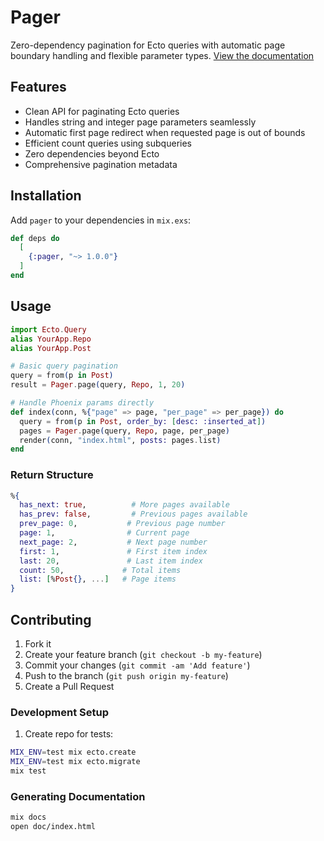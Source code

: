# Pager

Zero-dependency pagination for Ecto queries with automatic page boundary handling and flexible parameter types. [View the documentation](https://hexdocs.pm/pager/Pager.html)

## Features

- Clean API for paginating Ecto queries
- Handles string and integer page parameters seamlessly
- Automatic first page redirect when requested page is out of bounds
- Efficient count queries using subqueries
- Zero dependencies beyond Ecto
- Comprehensive pagination metadata

## Installation

Add `pager` to your dependencies in `mix.exs`:

```elixir
def deps do
  [
    {:pager, "~> 1.0.0"}
  ]
end
```

## Usage

```elixir
import Ecto.Query
alias YourApp.Repo
alias YourApp.Post

# Basic query pagination
query = from(p in Post)
result = Pager.page(query, Repo, 1, 20)

# Handle Phoenix params directly
def index(conn, %{"page" => page, "per_page" => per_page}) do
  query = from(p in Post, order_by: [desc: :inserted_at])
  pages = Pager.page(query, Repo, page, per_page)
  render(conn, "index.html", posts: pages.list)
end
```

### Return Structure

```elixir
%{
  has_next: true,          # More pages available
  has_prev: false,         # Previous pages available
  prev_page: 0,           # Previous page number
  page: 1,                # Current page
  next_page: 2,           # Next page number
  first: 1,               # First item index
  last: 20,               # Last item index
  count: 50,             # Total items
  list: [%Post{}, ...]   # Page items
}
```

## Contributing

1. Fork it
2. Create your feature branch (`git checkout -b my-feature`)
3. Commit your changes (`git commit -am 'Add feature'`)
4. Push to the branch (`git push origin my-feature`)
5. Create a Pull Request

### Development Setup

1. Create repo for tests:
```bash
MIX_ENV=test mix ecto.create
MIX_ENV=test mix ecto.migrate
mix test
```

### Generating Documentation

```bash
mix docs
open doc/index.html
```
